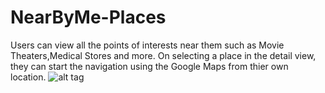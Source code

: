 # NearByMe-Places
Users can view all the points of interests near them such as Movie Theaters,Medical Stores and more.
On selecting a place in the detail view, they can start the navigation using the Google Maps from thier own location.
![alt tag](https://cdn.pbrd.co/images/Q17XWGJSi.png)

